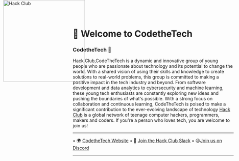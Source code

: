 # 👋 Welcome to CodetheTech

<a href="https://hackclub.com/"><img style="position: absolute; top: 0; left: 10px; border: 0; width: 256px; z-index: 999;" src="https://assets.hackclub.com/flag-orpheus-left.svg" alt="Hack Club"/></a>


###  CodetheTech 🚀  

Hack Club,CodeTheTech is a dynamic and innovative group of young people who are passionate about technology and its potential to change the world. With a shared vision of using their skills and knowledge to create solutions to real-world problems, this group is committed to making a positive impact in the tech industry and beyond. From software development and data analytics to cybersecurity and machine learning, these young tech enthusiasts are constantly exploring new ideas and pushing the boundaries of what's possible. With a strong focus on collaboration and continuous learning, CodeTheTech is poised to make a significant contribution to the ever-evolving landscape of technology
[Hack Club](https://hackclub.com/) is  a global network of teenage computer hackers, programmers, makers and coders. If you're a person who loves tech, you are welcome to join us!





---

• 🌍 [CodetheTech Website](https://codethetech.hackclub.com)
• 🌈 [Join the Hack Club Slack](https//hackclub.com/slack)
•  :wink:[Join us on Discord ](https://discord.gg/FytDBQbHCW)


---
